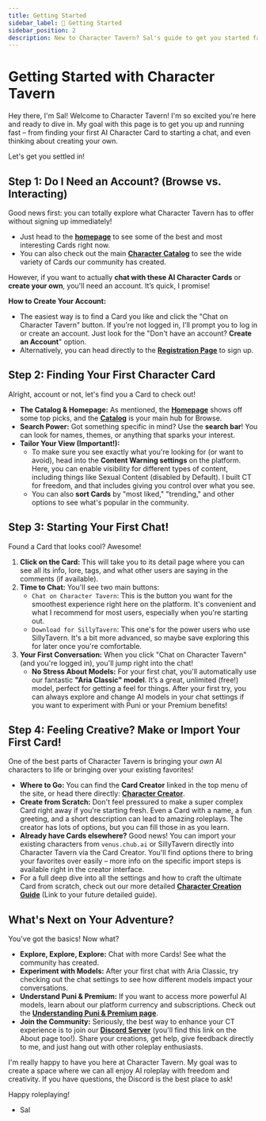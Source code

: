 ```yaml
---
title: Getting Started
sidebar_label: 🚀 Getting Started
sidebar_position: 2
description: New to Character Tavern? Sal's guide to get you started fast! Learn how to create an account, find Character Cards, start chatting with AI, and make your first Card.
---
```


# Getting Started with Character Tavern

Hey there, I'm Sal! Welcome to Character Tavern! I'm so excited you're here and ready to dive in. My goal with this page is to get you up and running fast – from finding your first AI Character Card to starting a chat, and even thinking about creating your own.

Let's get you settled in!

## Step 1: Do I Need an Account? (Browse vs. Interacting)

Good news first: you can totally explore what Character Tavern has to offer without signing up immediately!
* Just head to the **[homepage](https://character-tavern.com/)** to see some of the best and most interesting Cards right now.
* You can also check out the main **[Character Catalog](https://character-tavern.com/character/catalog)** to see the wide variety of Cards our community has created.

However, if you want to actually **chat with these AI Character Cards** or **create your own**, you'll need an account. It’s quick, I promise!

**How to Create Your Account:**
* The easiest way is to find a Card you like and click the "Chat on Character Tavern" button. If you're not logged in, I'll prompt you to log in or create an account. Just look for the "Don't have an account? **Create an Account**" option.
* Alternatively, you can head directly to the [**Registration Page**](https://character-tavern.com/register) to sign up.

## Step 2: Finding Your First Character Card

Alright, account or not, let's find you a Card to check out!

* **The Catalog & Homepage:** As mentioned, the [**Homepage**](https://character-tavern.com/) shows off some top picks, and the [**Catalog**](https://character-tavern.com/character/catalog) is your main hub for Browse.
* **Search Power:** Got something specific in mind? Use the **search bar**! You can look for names, themes, or anything that sparks your interest.
* **Tailor Your View (Important!):**
    * To make sure you see exactly what you're looking for (or want to avoid), head into the **Content Warning settings** on the platform. Here, you can enable visibility for different types of content, including things like Sexual Content (disabled by Default). I built CT for freedom, and that includes giving you control over what you see.
    * You can also **sort Cards** by "most liked," "trending," and other options to see what's popular in the community.

## Step 3: Starting Your First Chat!

Found a Card that looks cool? Awesome!

1.  **Click on the Card:** This will take you to its detail page where you can see all its info, lore, tags, and what other users are saying in the comments (if available).
2.  **Time to Chat:** You'll see two main buttons:
    * `Chat on Character Tavern`: This is the button you want for the smoothest experience right here on the platform. It's convenient and what I recommend for most users, especially when you're starting out.
    * `Download for SillyTavern`: This one's for the power users who use SillyTavern. It's a bit more advanced, so maybe save exploring this for later once you're comfortable.
3.  **Your First Conversation:** When you click "Chat on Character Tavern" (and you're logged in), you'll jump right into the chat!
    * **No Stress About Models:** For your first chat, you'll automatically use our fantastic **"Aria Classic" model**. It’s a great, unlimited (free!) model, perfect for getting a feel for things. After your first try, you can always explore and change AI models in your chat settings if you want to experiment with Puni or your Premium benefits!

## Step 4: Feeling Creative? Make or Import Your First Card!

One of the best parts of Character Tavern is bringing your *own* AI characters to life or bringing over your existing favorites!
* **Where to Go:** You can find the **Card Creator** linked in the top menu of the site, or head there directly: [**Character Creator**](https://character-tavern.com/character/creator).
* **Create from Scratch:** Don't feel pressured to make a super complex Card right away if you're starting fresh. Even a Card with a name, a fun greeting, and a short description can lead to amazing roleplays. The creator has lots of options, but you can fill those in as you learn.
* **Already have Cards elsewhere?** Good news! You can import your existing characters from `venus.chub.ai` or SillyTavern directly into Character Tavern via the Card Creator. You'll find options there to bring your favorites over easily – more info on the specific import steps is available right in the creator interface.
* For a full deep dive into all the settings and how to craft the ultimate Card from scratch, check out our more detailed **[Character Creation Guide](./character-creation-guide)** (Link to your future detailed guide).

## What's Next on Your Adventure?

You've got the basics! Now what?

* **Explore, Explore, Explore:** Chat with more Cards! See what the community has created.
* **Experiment with Models:** After your first chat with Aria Classic, try checking out the chat settings to see how different models impact your conversations.
* **Understand Puni & Premium:** If you want to access more powerful AI models, learn about our platform currency and subscriptions. Check out the **[Understanding Puni & Premium page](./premium)**.
* **Join the Community:** Seriously, the best way to enhance your CT experience is to join our [**Discord Server**](https://link.character-tavern.com/discord) (you'll find this link on the About page too!). Share your creations, get help, give feedback directly to me, and just hang out with other roleplay enthusiasts.

I'm really happy to have you here at Character Tavern. My goal was to create a space where we can all enjoy AI roleplay with freedom and creativity. If you have questions, the Discord is the best place to ask!

Happy roleplaying!

- Sal